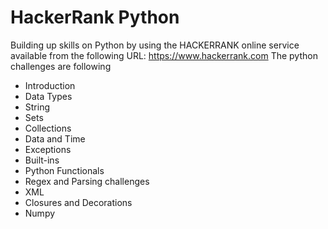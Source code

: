 # HackerRank Python

Building up skills on Python by using the HACKERRANK online service available from the following URL:
https://www.hackerrank.com
The python challenges are following
-	Introduction
-	Data Types
-	String
-	Sets
-	Collections
-	Data and Time
-	Exceptions
-	Built-ins
-	Python Functionals
-	Regex and Parsing challenges
-	XML
-	Closures and Decorations
-	Numpy
